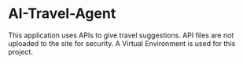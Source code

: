 # AI-Travel-Agent
This application uses APIs to give travel suggestions.
API files are not uploaded to the site for security.
A Virtual Environment is used for this project.
